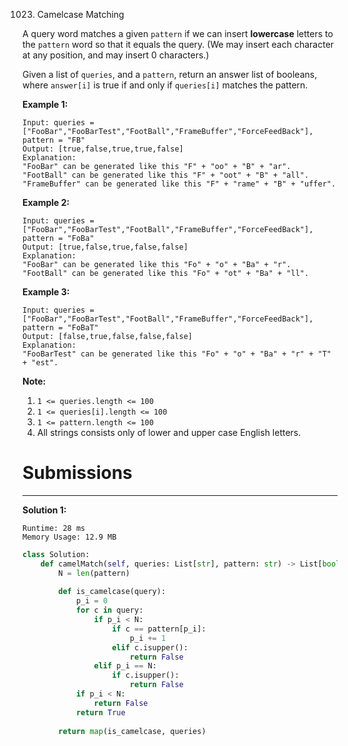 1023. Camelcase Matching

A query word matches a given `pattern` if we can insert **lowercase** letters to the `pattern` word so that it equals the query. (We may insert each character at any position, and may insert 0 characters.)

Given a list of `queries`, and a `pattern`, return an answer list of booleans, where `answer[i]` is true if and only if `queries[i]` matches the pattern.

 

**Example 1:**
```
Input: queries = ["FooBar","FooBarTest","FootBall","FrameBuffer","ForceFeedBack"], pattern = "FB"
Output: [true,false,true,true,false]
Explanation: 
"FooBar" can be generated like this "F" + "oo" + "B" + "ar".
"FootBall" can be generated like this "F" + "oot" + "B" + "all".
"FrameBuffer" can be generated like this "F" + "rame" + "B" + "uffer".
```

**Example 2:**
```
Input: queries = ["FooBar","FooBarTest","FootBall","FrameBuffer","ForceFeedBack"], pattern = "FoBa"
Output: [true,false,true,false,false]
Explanation: 
"FooBar" can be generated like this "Fo" + "o" + "Ba" + "r".
"FootBall" can be generated like this "Fo" + "ot" + "Ba" + "ll".
```

**Example 3:**
```
Input: queries = ["FooBar","FooBarTest","FootBall","FrameBuffer","ForceFeedBack"], pattern = "FoBaT"
Output: [false,true,false,false,false]
Explanation: 
"FooBarTest" can be generated like this "Fo" + "o" + "Ba" + "r" + "T" + "est".
```

**Note:**

1. `1 <= queries.length <= 100`
1. `1 <= queries[i].length <= 100`
1. `1 <= pattern.length <= 100`
1. All strings consists only of lower and upper case English letters.

# Submissions
---
**Solution 1:**
```
Runtime: 28 ms
Memory Usage: 12.9 MB
```
```python
class Solution:
    def camelMatch(self, queries: List[str], pattern: str) -> List[bool]:
        N = len(pattern)
        
        def is_camelcase(query):
            p_i = 0
            for c in query:
                if p_i < N:
                    if c == pattern[p_i]:
                        p_i += 1
                    elif c.isupper():
                        return False
                elif p_i == N:
                    if c.isupper():
                        return False
            if p_i < N:
                return False
            return True
                
        return map(is_camelcase, queries)
```